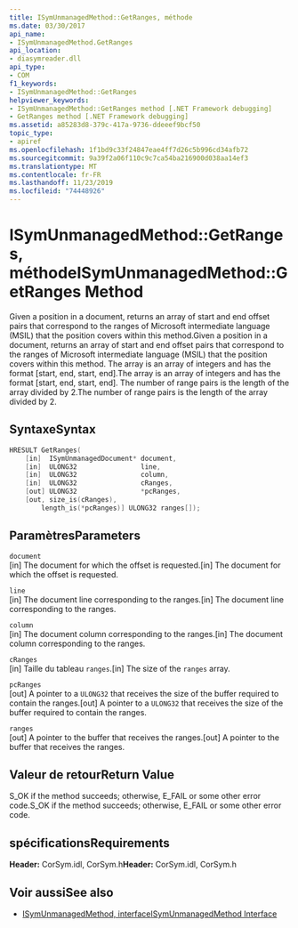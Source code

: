 ```yaml
---
title: ISymUnmanagedMethod::GetRanges, méthode
ms.date: 03/30/2017
api_name:
- ISymUnmanagedMethod.GetRanges
api_location:
- diasymreader.dll
api_type:
- COM
f1_keywords:
- ISymUnmanagedMethod::GetRanges
helpviewer_keywords:
- ISymUnmanagedMethod::GetRanges method [.NET Framework debugging]
- GetRanges method [.NET Framework debugging]
ms.assetid: a85283d8-379c-417a-9736-ddeeef9bcf50
topic_type:
- apiref
ms.openlocfilehash: 1f1bd9c33f24847eae4ff7d26c5b996cd34afb72
ms.sourcegitcommit: 9a39f2a06f110c9c7ca54ba216900d038aa14ef3
ms.translationtype: MT
ms.contentlocale: fr-FR
ms.lasthandoff: 11/23/2019
ms.locfileid: "74448926"
---
```

# <a name="isymunmanagedmethodgetranges-method"></a><span data-ttu-id="9f586-102">ISymUnmanagedMethod::GetRanges, méthode</span><span class="sxs-lookup"><span data-stu-id="9f586-102">ISymUnmanagedMethod::GetRanges Method</span></span>
<span data-ttu-id="9f586-103">Given a position in a document, returns an array of start and end offset pairs that correspond to the ranges of Microsoft intermediate language (MSIL) that the position covers within this method.</span><span class="sxs-lookup"><span data-stu-id="9f586-103">Given a position in a document, returns an array of start and end offset pairs that correspond to the ranges of Microsoft intermediate language (MSIL) that the position covers within this method.</span></span> <span data-ttu-id="9f586-104">The array is an array of integers and has the format [start, end, start, end].</span><span class="sxs-lookup"><span data-stu-id="9f586-104">The array is an array of integers and has the format [start, end, start, end].</span></span> <span data-ttu-id="9f586-105">The number of range pairs is the length of the array divided by 2.</span><span class="sxs-lookup"><span data-stu-id="9f586-105">The number of range pairs is the length of the array divided by 2.</span></span>  
  
## <a name="syntax"></a><span data-ttu-id="9f586-106">Syntaxe</span><span class="sxs-lookup"><span data-stu-id="9f586-106">Syntax</span></span>  
  
```cpp  
HRESULT GetRanges(  
    [in]  ISymUnmanagedDocument* document,  
    [in]  ULONG32                line,  
    [in]  ULONG32                column,  
    [in]  ULONG32                cRanges,  
    [out] ULONG32                *pcRanges,  
    [out, size_is(cRanges),  
        length_is(*pcRanges)] ULONG32 ranges[]);  
```  
  
## <a name="parameters"></a><span data-ttu-id="9f586-107">Paramètres</span><span class="sxs-lookup"><span data-stu-id="9f586-107">Parameters</span></span>  
 `document`  
 <span data-ttu-id="9f586-108">[in] The document for which the offset is requested.</span><span class="sxs-lookup"><span data-stu-id="9f586-108">[in] The document for which the offset is requested.</span></span>  
  
 `line`  
 <span data-ttu-id="9f586-109">[in] The document line corresponding to the ranges.</span><span class="sxs-lookup"><span data-stu-id="9f586-109">[in] The document line corresponding to the ranges.</span></span>  
  
 `column`  
 <span data-ttu-id="9f586-110">[in] The document column corresponding to the ranges.</span><span class="sxs-lookup"><span data-stu-id="9f586-110">[in] The document column corresponding to the ranges.</span></span>  
  
 `cRanges`  
 <span data-ttu-id="9f586-111">[in] Taille du tableau `ranges`.</span><span class="sxs-lookup"><span data-stu-id="9f586-111">[in] The size of the `ranges` array.</span></span>  
  
 `pcRanges`  
 <span data-ttu-id="9f586-112">[out] A pointer to a `ULONG32` that receives the size of the buffer required to contain the ranges.</span><span class="sxs-lookup"><span data-stu-id="9f586-112">[out] A pointer to a `ULONG32` that receives the size of the buffer required to contain the ranges.</span></span>  
  
 `ranges`  
 <span data-ttu-id="9f586-113">[out] A pointer to the buffer that receives the ranges.</span><span class="sxs-lookup"><span data-stu-id="9f586-113">[out] A pointer to the buffer that receives the ranges.</span></span>  
  
## <a name="return-value"></a><span data-ttu-id="9f586-114">Valeur de retour</span><span class="sxs-lookup"><span data-stu-id="9f586-114">Return Value</span></span>  
 <span data-ttu-id="9f586-115">S_OK if the method succeeds; otherwise, E_FAIL or some other error code.</span><span class="sxs-lookup"><span data-stu-id="9f586-115">S_OK if the method succeeds; otherwise, E_FAIL or some other error code.</span></span>  
  
## <a name="requirements"></a><span data-ttu-id="9f586-116">spécifications</span><span class="sxs-lookup"><span data-stu-id="9f586-116">Requirements</span></span>  
 <span data-ttu-id="9f586-117">**Header:** CorSym.idl, CorSym.h</span><span class="sxs-lookup"><span data-stu-id="9f586-117">**Header:** CorSym.idl, CorSym.h</span></span>  
  
## <a name="see-also"></a><span data-ttu-id="9f586-118">Voir aussi</span><span class="sxs-lookup"><span data-stu-id="9f586-118">See also</span></span>

- [<span data-ttu-id="9f586-119">ISymUnmanagedMethod, interface</span><span class="sxs-lookup"><span data-stu-id="9f586-119">ISymUnmanagedMethod Interface</span></span>](../../../../docs/framework/unmanaged-api/diagnostics/isymunmanagedmethod-interface.md)
